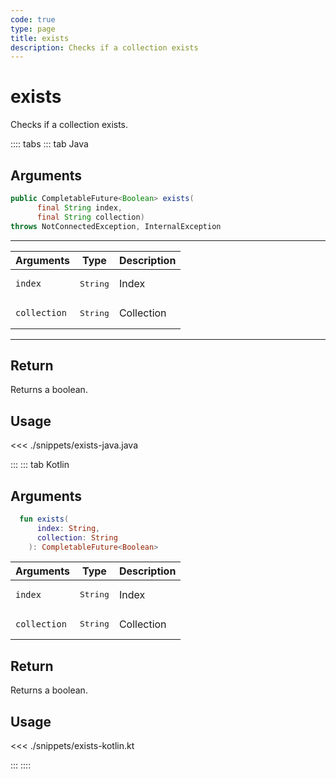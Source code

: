 ```yaml
---
code: true
type: page
title: exists
description: Checks if a collection exists
---
```


# exists

Checks if a collection exists.

:::: tabs
::: tab Java

## Arguments

```java
public CompletableFuture<Boolean> exists(
      final String index,
      final String collection)
throws NotConnectedException, InternalException

```

---

| Arguments          | Type                                         | Description                       |
| ------------------ | -------------------------------------------- | --------------------------------- |
| `index`            | <pre>String</pre>                            | Index                             |
| `collection`       | <pre>String</pre>                            | Collection                        |

---

## Return

Returns a boolean.

## Usage

<<< ./snippets/exists-java.java

:::
::: tab Kotlin

## Arguments

```kotlin
  fun exists(
      index: String,
      collection: String
    ): CompletableFuture<Boolean>
```

| Arguments          | Type                                         | Description                       |
| ------------------ | -------------------------------------------- | --------------------------------- |
| `index`            | <pre>String</pre>                            | Index                             |
| `collection`       | <pre>String</pre>                            | Collection                        |

## Return

Returns a boolean.

## Usage

<<< ./snippets/exists-kotlin.kt

:::
::::